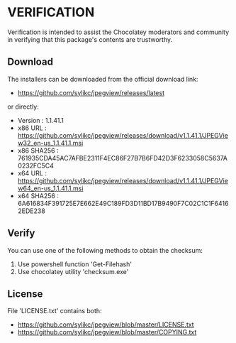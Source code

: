 # VERIFICATION
Verification is intended to assist the Chocolatey moderators and community in verifying that this package's contents are trustworthy.

## Download
The installers can be downloaded from the official download link:
- https://github.com/sylikc/jpegview/releases/latest

or directly:
- Version    : 1.1.41.1
- x86 URL    : https://github.com/sylikc/jpegview/releases/download/v1.1.41.1/JPEGView32_en-us_1.1.41.1.msi
- x86 SHA256 : 761935CDA45AC7AFBE2311F4EC86F27B7B6FD42D3F6233058C5637A0232FC5C4
- x64 URL    : https://github.com/sylikc/jpegview/releases/download/v1.1.41.1/JPEGView64_en-us_1.1.41.1.msi
- x64 SHA256 : 6A616834F391725E7E662E49C189FD3D11BD17B9490F7C02C1C1F64162EDE238


## Verify
You can use one of the following methods to obtain the checksum:
1. Use powershell function 'Get-Filehash'
2. Use chocolatey utility 'checksum.exe'


## License
File 'LICENSE.txt' contains both:
- https://github.com/sylikc/jpegview/blob/master/LICENSE.txt
- https://github.com/sylikc/jpegview/blob/master/COPYING.txt
